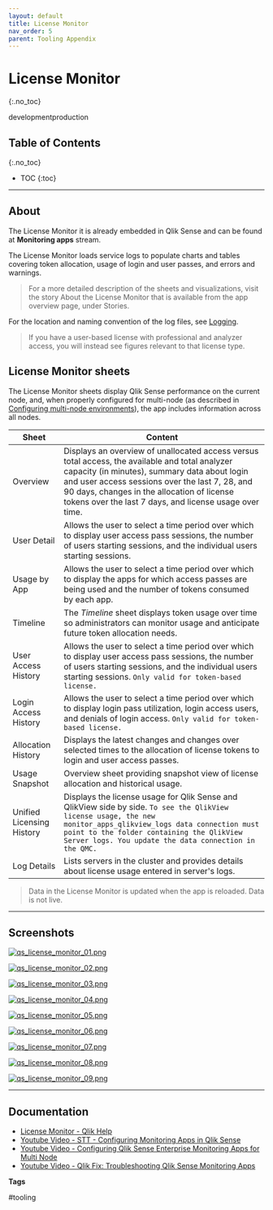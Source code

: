 ```yaml
---
layout: default
title: License Monitor
nav_order: 5
parent: Tooling Appendix
---
```


# License Monitor <i class="fas fa-dolly-flatbed fa-xs" title="Shipped | Native Capability"></i>
{:.no_toc}

<span class="label dev">development</span><span class="label prod">production</span>


## Table of Contents
{:.no_toc}

* TOC
{:toc}

-------------------------

## About

The License Monitor it is already embedded in Qlik Sense and can be found at **Monitoring apps** stream.

The License Monitor loads service logs to populate charts and tables covering token allocation, usage of login and user passes, and errors and warnings.

>For a more detailed description of the sheets and visualizations, visit the story About the License Monitor that is available from the app overview page, under Stories.

For the location and naming convention of the log files, see [Logging](https://help.qlik.com/en-US/sense-admin/Subsystems/DeployAdministerQSE/Content/Sense_DeployAdminister/QSEoW/Deploy_QSEoW/Server-Logging.htm).

>If you have a user-based license with professional and analyzer access, you will instead see figures relevant to that license type.

## License Monitor sheets

The License Monitor sheets display Qlik Sense performance on the current node, and, when properly configured for multi-node (as described in [Configuring multi-node environments](https://help.qlik.com/en-US/sense-admin/Subsystems/DeployAdministerQSE/Content/Sense_DeployAdminister/QSEoW/Administer_QSEoW/Monitoring_QSEoW/Configure-monitoring-apps.htm#Configuring)), the app includes information across all nodes.



Sheet | Content
---------|----------
Overview | Displays an overview of unallocated access versus total access, the available and total analyzer capacity (in minutes), summary data about login and user access sessions over the last 7, 28, and 90 days, changes in the allocation of license tokens over the last 7 days, and license usage over time.
User Detail | Allows the user to select a time period over which to display user access pass sessions, the number of users starting sessions, and the individual users starting sessions.
Usage by App | Allows the user to select a time period over which to display the apps for which access passes are being used and the number of tokens consumed by each app.
Timeline | The _Timeline_ sheet displays token usage over time so administrators can monitor usage and anticipate future token allocation needs.
User Access History | Allows the user to select a time period over which to display user access pass sessions, the number of users starting sessions, and the individual users starting sessions. ```Only valid for token-based license.```
Login Access History | Allows the user to select a time period over which to display login pass utilization, login access users, and denials of login access. ```Only valid for token-based license.```
Allocation History | Displays the latest changes and changes over selected times to the allocation of license tokens to login and user access passes.
Usage Snapshot | Overview sheet providing snapshot view of license allocation and historical usage.
Unified Licensing History | Displays the license usage for Qlik Sense and QlikView side by side. ```To see the QlikView license usage, the new monitor_apps_qlikview_logs data connection must point to the folder containing the QlikView Server logs. You update the data connection in the QMC.```
Log Details | Lists servers in the cluster and provides details about license usage entered in server's logs.

>Data in the License Monitor is updated when the app is reloaded. Data is not live.
 -------------------------

## Screenshots

[![qs_license_monitor_01.png](images/qs_license_monitor_01.png)](https://raw.githubusercontent.com/qs-admin-guide/qs-admin-guide/master/docs/tooling/images/qs_license_monitor_01.png)

[![qs_license_monitor_02.png](images/qs_license_monitor_02.png)](https://raw.githubusercontent.com/qs-admin-guide/qs-admin-guide/master/docs/tooling/images/qs_license_monitor_02.png)

[![qs_license_monitor_03.png](images/qs_license_monitor_03.png)](https://raw.githubusercontent.com/qs-admin-guide/qs-admin-guide/master/docs/tooling/images/qs_license_monitor_03.png)

[![qs_license_monitor_04.png](images/qs_license_monitor_04.png)](https://raw.githubusercontent.com/qs-admin-guide/qs-admin-guide/master/docs/tooling/images/qs_license_monitor_04.png)

[![qs_license_monitor_05.png](images/qs_license_monitor_05.png)](https://raw.githubusercontent.com/qs-admin-guide/qs-admin-guide/master/docs/tooling/images/qs_license_monitor_05.png)

[![qs_license_monitor_06.png](images/qs_license_monitor_06.png)](https://raw.githubusercontent.com/qs-admin-guide/qs-admin-guide/master/docs/tooling/images/qs_license_monitor_06.png)

[![qs_license_monitor_07.png](images/qs_license_monitor_07.png)](https://raw.githubusercontent.com/qs-admin-guide/qs-admin-guide/master/docs/tooling/images/qs_license_monitor_07.png)

[![qs_license_monitor_08.png](images/qs_license_monitor_08.png)](https://raw.githubusercontent.com/qs-admin-guide/qs-admin-guide/master/docs/tooling/images/qs_license_monitor_08.png)

[![qs_license_monitor_09.png](images/qs_license_monitor_09.png)](https://raw.githubusercontent.com/qs-admin-guide/qs-admin-guide/master/docs/tooling/images/qs_license_monitor_09.png)

-------------------------

## Documentation

* [License Monitor - Qlik Help](https://help.qlik.com/en-US/sense-admin/Subsystems/DeployAdministerQSE/Content/Sense_DeployAdminister/QSEoW/Administer_QSEoW/Monitoring_QSEoW/License-monitor-app.htm)
* [Youtube Video - STT - Configuring Monitoring Apps in Qlik Sense](https://youtube.com/watch?v=_WywE9AXnvs)
* [Youtube Video - Configuring Qlik Sense Enterprise Monitoring Apps for Multi Node](https://youtube.com/watch?v=ycGESqJME3E)
* [Youtube Video - Qlik Fix: Troubleshooting Qlik Sense Monitoring Apps](https://youtube.com/watch?v=ulZw6_ZJ_ek&t=23s)

**Tags**

#tooling

&nbsp;